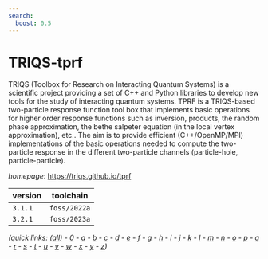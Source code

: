 ```yaml
---
search:
  boost: 0.5
---
```

# TRIQS-tprf

TRIQS (Toolbox for Research on Interacting Quantum Systems) is a  scientific project providing a set of C++ and Python libraries to  develop new tools for the study of interacting quantum systems.   TPRF is a TRIQS-based two-particle response function tool box that  implements basic operations for higher order response functions such  as inversion, products, the random phase approximation, the bethe  salpeter equation (in the local vertex approximation), etc..   The aim is to provide efficient (C++/OpenMP/MPI) implementations of  the basic operations needed to compute the two-particle response in  the different two-particle channels (particle-hole, particle-particle).

*homepage*: <https://triqs.github.io/tprf>

version | toolchain
--------|----------
``3.1.1`` | ``foss/2022a``
``3.2.1`` | ``foss/2023a``


*(quick links: [(all)](../index.md) - [0](../0/index.md) - [a](../a/index.md) - [b](../b/index.md) - [c](../c/index.md) - [d](../d/index.md) - [e](../e/index.md) - [f](../f/index.md) - [g](../g/index.md) - [h](../h/index.md) - [i](../i/index.md) - [j](../j/index.md) - [k](../k/index.md) - [l](../l/index.md) - [m](../m/index.md) - [n](../n/index.md) - [o](../o/index.md) - [p](../p/index.md) - [q](../q/index.md) - [r](../r/index.md) - [s](../s/index.md) - [t](../t/index.md) - [u](../u/index.md) - [v](../v/index.md) - [w](../w/index.md) - [x](../x/index.md) - [y](../y/index.md) - [z](../z/index.md))*

